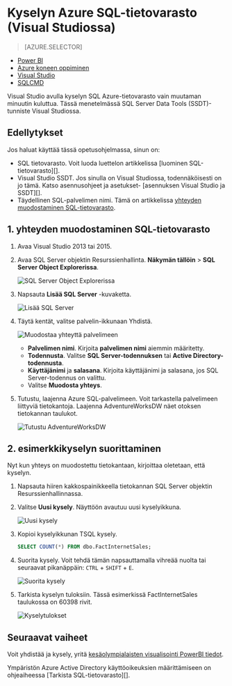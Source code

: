 <properties
   pageTitle="Kyselyn Azure SQL-tietovarasto (Visual Studiossa) | Microsoft Azure"
   description="Kyselyn SQL-tietovarasto Visual Studiossa."
   services="sql-data-warehouse"
   documentationCenter="NA"
   authors="sonyam"
   manager="barbkess"
   editor=""/>

<tags
   ms.service="sql-data-warehouse"
   ms.devlang="NA"
   ms.topic="get-started-article"
   ms.tgt_pltfrm="NA"
   ms.workload="data-services"
   ms.date="06/16/2016"
   ms.author="sonyama;barbkess"/>

# <a name="query-azure-sql-data-warehouse-visual-studio"></a>Kyselyn Azure SQL-tietovarasto (Visual Studiossa)

> [AZURE.SELECTOR]
- [Power BI](sql-data-warehouse-get-started-visualize-with-power-bi.md)
- [Azure koneen oppiminen](sql-data-warehouse-get-started-analyze-with-azure-machine-learning.md)
- [Visual Studio](sql-data-warehouse-query-visual-studio.md)
- [SQLCMD](sql-data-warehouse-get-started-connect-sqlcmd.md) 

Visual Studio avulla kyselyn SQL Azure-tietovarasto vain muutaman minuutin kuluttua. Tässä menetelmässä SQL Server Data Tools (SSDT)-tunniste Visual Studiossa. 

## <a name="prerequisites"></a>Edellytykset

Jos haluat käyttää tässä opetusohjelmassa, sinun on:

+ SQL tietovarasto. Voit luoda luettelon artikkelissa [luominen SQL-tietovarasto][].
+ Visual Studio SSDT. Jos sinulla on Visual Studiossa, todennäköisesti on jo tämä. Katso asennusohjeet ja asetukset- [asennuksen Visual Studio ja SSDT][].
+ Täydellinen SQL-palvelimen nimi. Tämä on artikkelissa [yhteyden muodostaminen SQL-tietovarasto][].

## <a name="1-connect-to-your-sql-data-warehouse"></a>1. yhteyden muodostaminen SQL-tietovarasto

1. Avaa Visual Studio 2013 tai 2015.
2. Avaa SQL Server objektin Resurssienhallinta. **Näkymän tällöin** > **SQL Server Object Explorerissa**.

    ![SQL Server Object Explorerissa][1]

3. Napsauta **Lisää SQL Server** -kuvaketta.

    ![Lisää SQL Server][2]

4. Täytä kentät, valitse palvelin-ikkunaan Yhdistä.

    ![Muodostaa yhteyttä palvelimeen][3]

    - **Palvelimen nimi**. Kirjoita **palvelimen nimi** aiemmin määritetty.
    - **Todennusta**. Valitse **SQL Server-todennuksen** tai **Active Directory-todennusta**.
    - **Käyttäjänimi** ja **salasana**. Kirjoita käyttäjänimi ja salasana, jos SQL Server-todennus on valittu.
    - Valitse **Muodosta yhteys**.

5. Tutustu, laajenna Azure SQL-palvelimeen. Voit tarkastella palvelimeen liittyviä tietokantoja. Laajenna AdventureWorksDW näet otoksen tietokannan taulukot.

    ![Tutustu AdventureWorksDW][4]

## <a name="2-run-a-sample-query"></a>2. esimerkkikyselyn suorittaminen

Nyt kun yhteys on muodostettu tietokantaan, kirjoittaa oletetaan, että kyselyn.

1. Napsauta hiiren kakkospainikkeella tietokannan SQL Server objektin Resurssienhallinnassa.

2. Valitse **Uusi kysely**. Näyttöön avautuu uusi kyselyikkuna.

    ![Uusi kysely][5]

3. Kopioi kyselyikkunan TSQL kysely.

    ```sql
    SELECT COUNT(*) FROM dbo.FactInternetSales;
    ```

4. Suorita kysely. Voit tehdä tämän napsauttamalla vihreää nuolta tai seuraavat pikanäppäin: `CTRL` + `SHIFT` + `E`.

    ![Suorita kysely][6]

5. Tarkista kyselyn tuloksiin. Tässä esimerkissä FactInternetSales taulukossa on 60398 rivit.

    ![Kyselytulokset][7]

## <a name="next-steps"></a>Seuraavat vaiheet

Voit yhdistää ja kysely, yritä [kesäolympialaisten visualisointi PowerBI tiedot][].

Ympäristön Azure Active Directory käyttöoikeuksien määrittämiseen on ohjeaiheessa [Tarkista SQL-tietovarasto][].

<!--Arcticles-->
[Yhteyden muodostaminen SQL-tietovarasto]: sql-data-warehouse-connect-overview.md
[SQL-tietovarasto luominen]: sql-data-warehouse-get-started-provision.md
[Visual Studio ja SSDT asentaminen]: sql-data-warehouse-install-visual-studio.md
[SQL-tietovarasto todentaminen]: sql-data-warehouse-authentication.md
[kesäolympialaisten visualisointi PowerBI tiedot]: sql-data-warehouse-get-started-visualize-with-power-bi.md  

<!--Other-->
[Azure portal]: https://portal.azure.com

<!--Image references-->

[1]: media/sql-data-warehouse-query-visual-studio/open-ssdt.png
[2]: media/sql-data-warehouse-query-visual-studio/add-server.png
[3]: media/sql-data-warehouse-query-visual-studio/connection-dialog.png
[4]: media/sql-data-warehouse-query-visual-studio/explore-sample.png
[5]: media/sql-data-warehouse-query-visual-studio/new-query2.png
[6]: media/sql-data-warehouse-query-visual-studio/run-query.png
[7]: media/sql-data-warehouse-query-visual-studio/query-results.png
